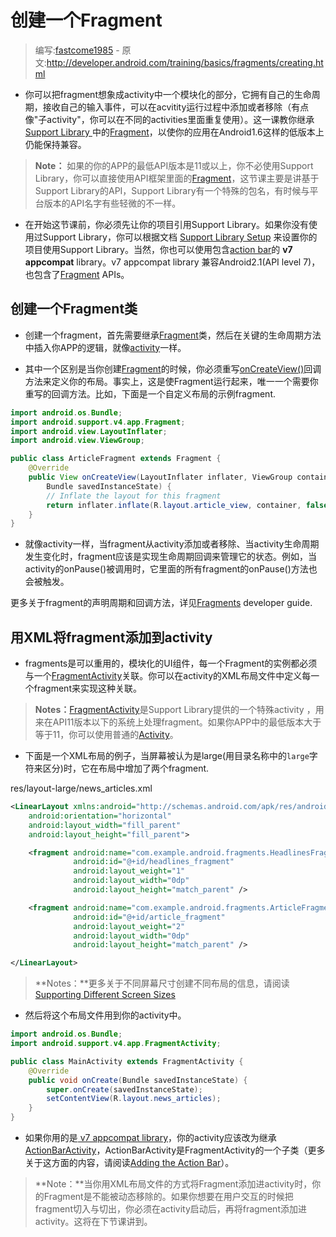 # 创建一个Fragment

> 编写:[fastcome1985](https://github.com/fastcome1985) - 原文:<http://developer.android.com/training/basics/fragments/creating.html>

* 你可以把fragment想象成activity中一个模块化的部分，它拥有自己的生命周期，接收自己的输入事件，可以在acvitity运行过程中添加或者移除（有点像"子activity"，你可以在不同的activities里面重复使用）。这一课教你继承[Support Library ](http://developer.android.com/tools/support-library/index.html)中的[Fragment](http://developer.android.com/reference/android/support/v4/app/Fragment.html)，以使你的应用在Android1.6这样的低版本上仍能保持兼容。

> **Note：** 如果的你的APP的最低API版本是11或以上，你不必使用Support Library，你可以直接使用API框架里面的[Fragment](http://developer.android.com/reference/android/app/Fragment.html)，这节课主要是讲基于Support Library的API，Support Library有一个特殊的包名，有时候与平台版本的API名字有些轻微的不一样。

* 在开始这节课前，你必须先让你的项目引用Support Library。如果你没有使用过Support Library，你可以根据文档  [Support Library Setup](http://developer.android.com/intl/zh-cn/tools/support-library/setup.html) 来设置你的项目使用Support Library。当然，你也可以使用包含[action bar](http://developer.android.com/guide/topics/ui/actionbar.html)的 **v7 appcompat** library。v7 appcompat library 兼容Android2.1(API level 7)，也包含了[Fragment](http://developer.android.com/reference/android/support/v4/app/Fragment.html) APIs。

## 创建一个Fragment类

* 创建一个fragment，首先需要继承[Fragment](http://developer.android.com/reference/android/support/v4/app/Fragment.html)类，然后在关键的生命周期方法中插入你APP的逻辑，就像[activity](http://developer.android.com/reference/android/app/Activity.html)一样。

* 其中一个区别是当你创建[Fragment](http://developer.android.com/reference/android/support/v4/app/Fragment.html)的时候，你必须重写<a href="http://developer.android.com/reference/android/support/v4/app/Fragment.html#onCreateView(android.view.LayoutInflater, android.view.ViewGroup, android.os.Bundle)">onCreateView()</a>回调方法来定义你的布局。事实上，这是使Fragment运行起来，唯一一个需要你重写的回调方法。比如，下面是一个自定义布局的示例fragment.

```java
import android.os.Bundle;
import android.support.v4.app.Fragment;
import android.view.LayoutInflater;
import android.view.ViewGroup;

public class ArticleFragment extends Fragment {
    @Override
    public View onCreateView(LayoutInflater inflater, ViewGroup container,
        Bundle savedInstanceState) {
        // Inflate the layout for this fragment
        return inflater.inflate(R.layout.article_view, container, false);
    }
}
```

* 就像activity一样，当fragment从activity添加或者移除、当activity生命周期发生变化时，fragment应该是实现生命周期回调来管理它的状态。例如，当activity的onPause()被调用时，它里面的所有fragment的onPause()方法也会被触发。

更多关于fragment的声明周期和回调方法，详见[Fragments](http://developer.android.com/guide/components/fragments.html) developer guide.

## 用XML将fragment添加到activity


* fragments是可以重用的，模块化的UI组件，每一个Fragment的实例都必须与一个[FragmentActivity](http://developer.android.com/reference/android/support/v4/app/FragmentActivity.html)关联。你可以在activity的XML布局文件中定义每一个fragment来实现这种关联。

> **Notes：**[FragmentActivity](http://developer.android.com/reference/android/support/v4/app/FragmentActivity.html)是Support Library提供的一个特殊activity ，用来在API11版本以下的系统上处理fragment。如果你APP中的最低版本大于等于11，你可以使用普通的[Activity](http://developer.android.com/reference/android/app/Activity.html)。

* 下面是一个XML布局的例子，当屏幕被认为是large(用目录名称中的`large`字符来区分)时，它在布局中增加了两个fragment.

res/layout-large/news_articles.xml

```xml
<LinearLayout xmlns:android="http://schemas.android.com/apk/res/android"
    android:orientation="horizontal"
    android:layout_width="fill_parent"
    android:layout_height="fill_parent">

    <fragment android:name="com.example.android.fragments.HeadlinesFragment"
              android:id="@+id/headlines_fragment"
              android:layout_weight="1"
              android:layout_width="0dp"
              android:layout_height="match_parent" />

    <fragment android:name="com.example.android.fragments.ArticleFragment"
              android:id="@+id/article_fragment"
              android:layout_weight="2"
              android:layout_width="0dp"
              android:layout_height="match_parent" />

</LinearLayout>
```

> **Notes：**更多关于不同屏幕尺寸创建不同布局的信息，请阅读[Supporting Different Screen Sizes](../../ui/multiscreen/screen-sizes.html)

* 然后将这个布局文件用到你的activity中。

```java
import android.os.Bundle;
import android.support.v4.app.FragmentActivity;

public class MainActivity extends FragmentActivity {
    @Override
    public void onCreate(Bundle savedInstanceState) {
        super.onCreate(savedInstanceState);
        setContentView(R.layout.news_articles);
    }
}
```

* 如果你用的是[ v7 appcompat library](http://developer.android.com/intl/zh-cn/tools/support-library/features.html#v7-appcompat)，你的activity应该改为继承[ActionBarActivity](http://developer.android.com/reference/android/support/v7/app/ActionBarActivity.html)，ActionBarActivity是FragmentActivity的一个子类（更多关于这方面的内容，请阅读[Adding the Action Bar](http://developer.android.com/training/basics/actionbar/index.html)）。

> **Note：**当你用XML布局文件的方式将Fragment添加进activity时，你的Fragment是不能被动态移除的。如果你想要在用户交互的时候把fragment切入与切出，你必须在activity启动后，再将fragment添加进activity。这将在下节课讲到。
